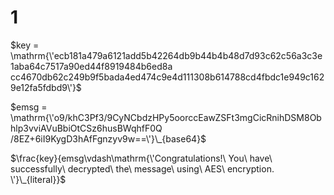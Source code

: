 # 1

$key = \mathrm{\'ecb181a479a6121add5b42264db9b44b4b48d7d93c62c56a3c3e1aba64c7517a90ed44f8919484b6ed8a
cc4670db62c249b9f5bada4ed474c9e4d111308b614788cd4fbdc1e949c1629e12fa5fdbd9\'}$

$emsg = \mathrm{\'o9/khC3Pf3/9CyNCbdzHPy5oorccEawZSFt3mgCicRnihDSM8Obhlp3vviAVuBbiOtCSz6husBWqhfF0Q
/8EZ+6iI9KygD3hAfFgnzyv9w==\'}\_{base64}$

$\frac{key}{emsg\vdash\mathrm{\'Congratulations!\ You\ have\ successfully\ decrypted\ the\ message\ using\ AES\ encryption.
\'}\_{literal}}$
